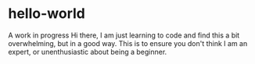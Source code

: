 # hello-world
A work in progress
Hi there, I am just learning to code and find this a bit overwhelming, but in a good way.
This is to ensure you don't think I am an expert, or unenthusiastic about being a beginner.
